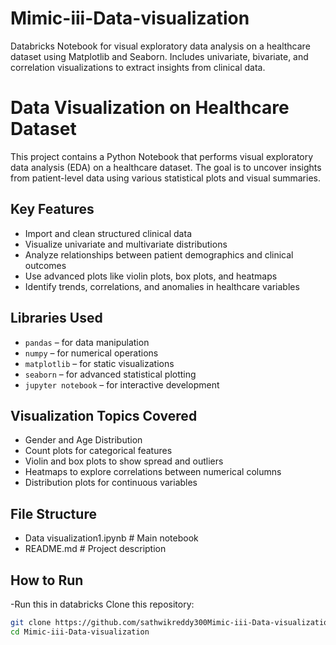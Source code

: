 # Mimic-iii-Data-visualization
Databricks Notebook for visual exploratory data analysis on a healthcare dataset using Matplotlib and Seaborn. Includes univariate, bivariate, and correlation visualizations to extract insights from clinical data.

# Data Visualization on Healthcare Dataset

This project contains a Python Notebook that performs visual exploratory data analysis (EDA) on a healthcare dataset. The goal is to uncover insights from patient-level data using various statistical plots and visual summaries.

## Key Features

- Import and clean structured clinical data
- Visualize univariate and multivariate distributions
- Analyze relationships between patient demographics and clinical outcomes
- Use advanced plots like violin plots, box plots, and heatmaps
- Identify trends, correlations, and anomalies in healthcare variables

## Libraries Used

- `pandas` – for data manipulation
- `numpy` – for numerical operations
- `matplotlib` – for static visualizations
- `seaborn` – for advanced statistical plotting
- `jupyter notebook` – for interactive development

## Visualization Topics Covered

- Gender and Age Distribution
- Count plots for categorical features
- Violin and box plots to show spread and outliers
- Heatmaps to explore correlations between numerical columns
- Distribution plots for continuous variables

## File Structure
- Data visualization1.ipynb # Main notebook
- README.md # Project description


## How to Run
-Run this in databricks
Clone this repository:
   ```bash
   git clone https://github.com/sathwikreddy300Mimic-iii-Data-visualization.git
   cd Mimic-iii-Data-visualization

